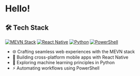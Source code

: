 # Hello!
## 🛠️ Tech Stack
[![MEVN Stack](https://img.shields.io/badge/MEVN-Stack-green?style=for-the-badge&logo=mongodb&logoColor=white)](https://www.mongodb.com/mevn-stack)
[![React Native](https://img.shields.io/badge/React_Native-20232A?style=for-the-badge&logo=react&logoColor=61DAFB)](https://reactnative.dev/)
[![Python](https://img.shields.io/badge/Python-3776AB?style=for-the-badge&logo=python&logoColor=white)](https://www.python.org/)
[![PowerShell](https://img.shields.io/badge/PowerShell-5391FE?style=for-the-badge&logo=powershell&logoColor=white)](https://docs.microsoft.com/en-us/powershell/)
- 🌐 Crafting seamless web experiences with the MEVN stack
- 📱 Building cross-platform mobile apps with React Native
- 🐍 Exploring machine learning principles in Python
- ⚡ Automating workflows using PowerShell
